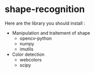 # shape-recognition

Here are the library you should install :
* Manipulation and traitement of shape
  - opencv-python
  - numpy
  - imutils
* Color detection
  - webcolors
  - scipy
